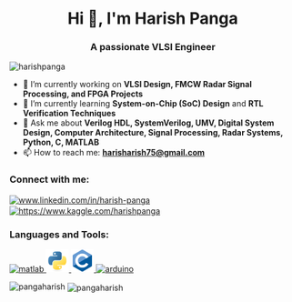 <h1 align="center">Hi 👋, I'm Harish Panga</h1>
<h3 align="center">A passionate VLSI Engineer</h3>

<p align="left">
  <img src="https://dras.in/wp-content/uploads/2021/04/embedded1.jpg" alt="harishpanga" />
</p>

- 🔭 I’m currently working on **VLSI Design, FMCW Radar Signal Processing, and FPGA Projects**
- 🌱 I’m currently learning **System-on-Chip (SoC) Design** and **RTL Verification Techniques**
- 💬 Ask me about **Verilog HDL, SystemVerilog, UMV, Digital System Design, Computer Architecture, Signal Processing, Radar Systems, Python, C, MATLAB**
- 📫 How to reach me: **harisharish75@gmail.com**

<h3 align="left">Connect with me:</h3>
<p align="left">
  <a href="https://linkedin.com/in/harish-panga" target="blank">
    <img align="center" src="https://raw.githubusercontent.com/rahuldkjain/github-profile-readme-generator/master/src/images/icons/Social/linked-in-alt.svg" alt="www.linkedin.com/in/harish-panga" height="30" width="40" />
  </a>
  
  <a href="https://kaggle.com/harishpanga" target="blank">
    <img align="center" src="https://raw.githubusercontent.com/rahuldkjain/github-profile-readme-generator/master/src/images/icons/Social/kaggle.svg" alt="https://www.kaggle.com/harishpanga" height="30" width="40" />
  </a>
</p>

<h3 align="left">Languages and Tools:</h3>
<p align="left">
  <a href="https://www.mathworks.com/" target="_blank" rel="noreferrer">
    <img src="https://upload.wikimedia.org/wikipedia/commons/2/21/Matlab_Logo.png" alt="matlab" width="40" height="40"/>
  </a>
  <a href="https://www.python.org" target="_blank" rel="noreferrer">
    <img src="https://raw.githubusercontent.com/devicons/devicon/master/icons/python/python-original.svg" alt="python" width="40" height="40"/>
  </a>
  <a href="https://www.cprogramming.com/" target="_blank" rel="noreferrer">
    <img src="https://raw.githubusercontent.com/devicons/devicon/master/icons/c/c-original.svg" alt="c" width="40" height="40"/>
  </a>
  <a href="https://www.arduino.cc/" target="_blank" rel="noreferrer">
    <img src="https://cdn.worldvectorlogo.com/logos/arduino-1.svg" alt="arduino" width="40" height="40"/>
  </a>
</p>

<p><img align="left" src="https://github-readme-stats.vercel.app/api/top-langs?username=pangaharish&show_icons=true&locale=en&layout=compact" alt="pangaharish" /></p>

<p>&nbsp;<img align="center" src="https://github-readme-stats.vercel.app/api?username=pangaharish&show_icons=true&locale=en" alt="pangaharish" /></p>
